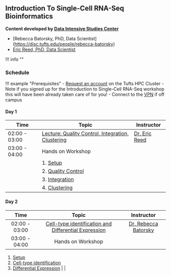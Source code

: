 ## Introduction To Single-Cell RNA-Seq Bioinformatics 

**Content developed by [Data Intensive Studies Center](https://disc.tufts.edu/)**

- [Rebecca Batorsky, PhD, Data Scientist] (https://disc.tufts.edu/people/rebecca-batorsky)
- [Eric Reed, PhD, Data Scientist](https://disc.tufts.edu/eric-reed)

!!! info ""


### Schedule

!!! example "Prerequisites"
    - [Request an account](http://research.uit.tufts.edu/) on the Tufts HPC Cluster
        - Note if you signed up for the Introduction to Single-Cell RNA-Seq workshop this will have been already taken care of for you!
    - Connect to the [VPN](https://access.tufts.edu/vpn) if off campus

#### Day 1

| Time |  Topic  | Instructor |
|-----------|----------|--------|
| 02:00 - 03:00 | [Lecture: Quality Control, Integration, Clustering](slides/day1_temp.pdf) | [Dr. Eric Reed](https://disc.tufts.edu/eric-reed) |
| 03:00 - 04:00 | Hands on Workshop |  |
| |1. [Setup](01_setup.md) |  |
| |2. [Quality Control](02_quality_control.md) | |
| |3. [Integration](03_integration.md)| |
| |4. [Clustering](04_clustering.md) |  |


#### Day 2

| Time |  Topic  | Instructor |
|:-----------:|:----------:|:--------:|
| 02:00 - 03:00 | [Cell-type identification and Differential Expression](slides/day1_temp.pdf) | [Dr. Rebecca Batorsky](https://disc.tufts.edu/people/rebecca-batorsky) |
| 03:00 - 04:00 | Hands on Workshop 
1. [Setup](01_setup.md) 
2. [Cell-type identification](05_cell_type_identification.md)
3. [Differential Expression](06_differential_expression.md) |  |
